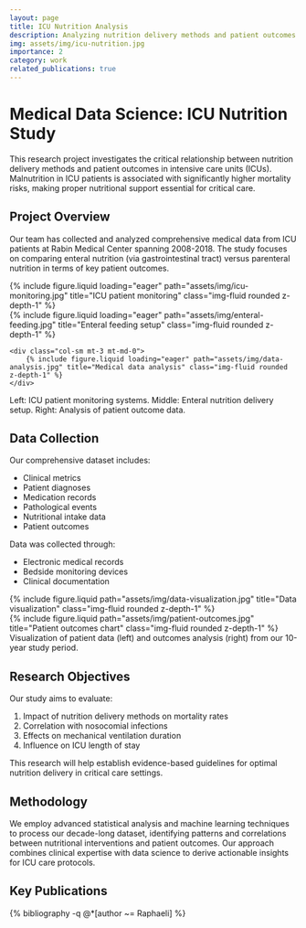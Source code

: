 ```yaml
---
layout: page
title: ICU Nutrition Analysis
description: Analyzing nutrition delivery methods and patient outcomes in intensive care
img: assets/img/icu-nutrition.jpg
importance: 2
category: work
related_publications: true
---
```


# Medical Data Science: ICU Nutrition Study

This research project investigates the critical relationship between nutrition delivery methods and patient outcomes in intensive care units (ICUs). Malnutrition in ICU patients is associated with significantly higher mortality risks, making proper nutritional support essential for critical care.

## Project Overview

Our team has collected and analyzed comprehensive medical data from ICU patients at Rabin Medical Center spanning 2008-2018. The study focuses on comparing enteral nutrition (via gastrointestinal tract) versus parenteral nutrition in terms of key patient outcomes.

<div class="row">
    <div class="col-sm mt-3 mt-md-0">
        {% include figure.liquid loading="eager" path="assets/img/icu-monitoring.jpg" title="ICU patient monitoring" class="img-fluid rounded z-depth-1" %}
    </div>
    <div class="col-sm mt-3 mt-md-0">
        {% include figure.liquid loading="eager" path="assets/img/enteral-feeding.jpg" title="Enteral feeding setup" class="img-fluid rounded z-depth-1" %}
    </div>

    <div class="col-sm mt-3 mt-md-0">
        {% include figure.liquid loading="eager" path="assets/img/data-analysis.jpg" title="Medical data analysis" class="img-fluid rounded z-depth-1" %}
    </div>
</div>
<div class="caption">
    Left: ICU patient monitoring systems. Middle: Enteral nutrition delivery setup. Right: Analysis of patient outcome data.
</div>

## Data Collection

Our comprehensive dataset includes:
- Clinical metrics
- Patient diagnoses
- Medication records
- Pathological events
- Nutritional intake data
- Patient outcomes

Data was collected through:
- Electronic medical records
- Bedside monitoring devices
- Clinical documentation

<div class="row justify-content-sm-center">
    <div class="col-sm-8 mt-3 mt-md-0">
        {% include figure.liquid path="assets/img/data-visualization.jpg" title="Data visualization" class="img-fluid rounded z-depth-1" %}
    </div>
    <div class="col-sm-4 mt-3 mt-md-0">
        {% include figure.liquid path="assets/img/patient-outcomes.jpg" title="Patient outcomes chart" class="img-fluid rounded z-depth-1" %}
    </div>
</div>
<div class="caption">
    Visualization of patient data (left) and outcomes analysis (right) from our 10-year study period.
</div>

## Research Objectives

Our study aims to evaluate:
1. Impact of nutrition delivery methods on mortality rates
2. Correlation with nosocomial infections
3. Effects on mechanical ventilation duration
4. Influence on ICU length of stay

This research will help establish evidence-based guidelines for optimal nutrition delivery in critical care settings.

## Methodology

We employ advanced statistical analysis and machine learning techniques to process our decade-long dataset, identifying patterns and correlations between nutritional interventions and patient outcomes. Our approach combines clinical expertise with data science to derive actionable insights for ICU care protocols.

## Key Publications

<div class="publications">
  <div class="publication-list">
    {% bibliography -q @*[author ~= Raphaeli] %}
  </div>
</div>





